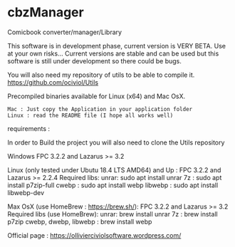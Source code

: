# cbzManager
Comicbook converter/manager/Library

This software is in development phase, current version is VERY BETA. Use at your own risks...
Current versions are stable and can be used but this software is still under development so there could be bugs.

You will also need my repository of utils to be able to compile it. https://github.com/ociviol/Utils

Precompiled binaries available for Linux (x64) and Mac OsX.

	Mac : Just copy the Application in your application folder
	Linux : read the README file (I hope all works well)

requirements :

In order to Build the project you will also need to clone the Utils repository

Windows
FPC 3.2.2 and Lazarus >= 3.2

Linux (only tested under Ubutu 18.4 LTS AMD64) and Up :
FPC 3.2.2 and Lazarus >= 2.2.4
Required libs:
	unrar: 		sudo apt install unrar
	7z : 		sudo apt install p7zip-full
	cwebp : 	sudo apt install webp
	libwebp : 	sudo apt install libwebp-dev

Max OsX (use HomeBrew : https://brew.sh/):
FPC 3.2.2 and Lazarus >= 3.2
Required libs (use HomeBrew):
	unrar: 		brew install unrar
	7z : 		brew install p7zip
	cwebp,
	dwebp,
	libwebp : 	brew install webp


Official page  : https://ollivierciviolsoftware.wordpress.com/
